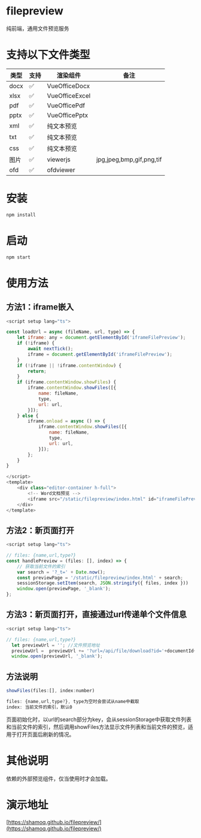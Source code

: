 # filepreview
纯前端，通用文件预览服务

# 支持以下文件类型

| 类型 | 支持 | 渲染组件 | 备注 |
| --- | --- | --- | --- |
| docx | ✅ | VueOfficeDocx  |  | 
| xlsx | ✅ | VueOfficeExcel  |  |     
| pdf | ✅ | VueOfficePdf  |  |    
| pptx | ✅ | VueOfficePptx  |  |         
| xml | ✅ | 纯文本预览  |  |   
| txt | ✅ | 纯文本预览  |  |   
| css | ✅ | 纯文本预览  |  |                
| 图片 | ✅ | viewerjs  | jpg,jpeg,bmp,gif,png,tif |    
| ofd | ✅ | ofdviewer  |  |    

# 安装
```bash
npm install 
```

# 启动
```bash
npm start
```

# 使用方法

## 方法1：iframe嵌入
``` js
<script setup lang="ts">

const loadUrl = async (fileName, url, type) => {
    let iframe: any = document.getElementById('iframeFilePreview');
    if (!iframe) {
        await nextTick();
        iframe = document.getElementById('iframeFilePreview');
    }
    if (!iframe || !iframe.contentWindow) {
        return;
    }
    if (iframe.contentWindow.showFiles) {
        iframe.contentWindow.showFiles([{
            name: fileName,
            type,
            url: url,
        }]);
    } else {
        iframe.onload = async () => {
            iframe.contentWindow.showFiles([{
                name: fileName,
                type,
                url: url,
            }]);
        };
    }
}

</script>
<template>
    <div class="editor-container h-full">
        <!-- Word文档预览 -->
        <iframe src="/static/filepreview/index.html" id="iframeFilePreview" class="w-full h-full" />
    </div>
</template>

```

## 方法2：新页面打开
``` js
<script setup lang="ts">

// files: {name,url,type?}
const handlePreview = (files: [], index) => {
    // 获取当前文件的索引
    var search = '?_t=' + Date.now();
    const previewPage = '/static/filepreview/index.html' + search;
    sessionStorage.setItem(search, JSON.stringify({ files, index }))
    window.open(previewPage, '_blank');
};

```

## 方法3：新页面打开，直接通过url传递单个文件信息
``` js
<script setup lang="ts">

// files: {name,url,type?}
  let previewUrl = ''; //文件预览地址
  previewUrl =  previewUrl += '?url=/api/file/download?id='+documentId+'&'name='+fileName;
  window.open(previewUrl, '_blank');

```

## 方法说明

``` js
showFiles(files:[], index:number)

files: {name,url,type?}, type为空时会尝试从name中截取
index: 当前文件的索引，默认0

```

页面初始化时，以url的search部分为key，会从sessionStorage中获取文件列表和当前文件的索引，然后调用showFiles方法显示文件列表和当前文件的预览，适用于打开页面后刷新的情况。


# 其他说明

依赖的外部预览组件，仅当使用时才会加载。


# 演示地址
[https://shamoq.github.io/filepreview/](https://shamoq.github.io/filepreview/)
